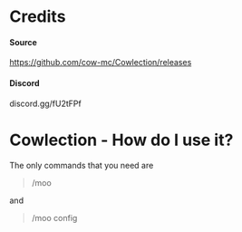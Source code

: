 # Credits
#### Source
https://github.com/cow-mc/Cowlection/releases
#### Discord
discord.gg/fU2tFPf

# Cowlection - How do I use it?

The only commands that you need are 
> /moo

and
> /moo config
